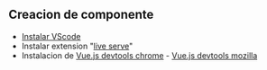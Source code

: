 ## Creacion de componente


* [Instalar VScode](https://code.visualstudio.com/)
* Instalar extension "[live serve](https://marketplace.visualstudio.com/items?itemName=ritwickdey.LiveServer)"
* Instalacion de [Vue.js devtools chrome](https://chrome.google.com/webstore/detail/vuejs-devtools/nhdogjmejiglipccpnnnanhbledajbpd?hl=es) -
[Vue.js devtools mozilla](https://addons.mozilla.org/es/firefox/addon/vue-js-devtools/)